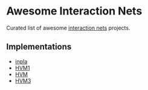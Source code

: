 # Awesome Interaction Nets

Curated list of awesome [interaction nets](https://en.wikipedia.org/wiki/Interaction_nets) projects.

## Implementations

- [inpla](https://github.com/inpla/inpla)
- [HVM1](https://github.com/HigherOrderCO/HVM1)
- [HVM](https://github.com/HigherOrderCO/HVM)
- [HVM3](https://github.com/HigherOrderCO/HVM3)
